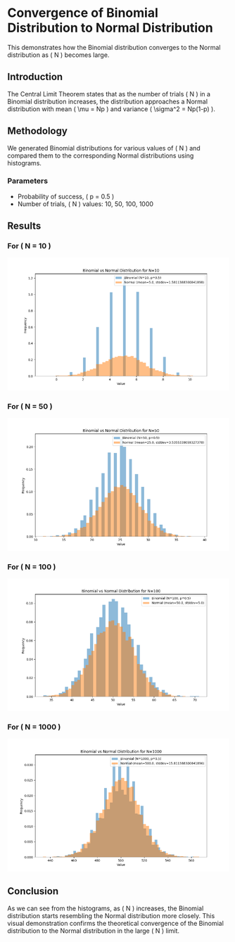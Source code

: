 # Convergence of Binomial Distribution to Normal Distribution

This demonstrates how the Binomial distribution converges to the Normal distribution as \( N \) becomes large.

## Introduction

The Central Limit Theorem states that as the number of trials \( N \) in a Binomial distribution increases, the distribution approaches a Normal distribution with mean \( \mu = Np \) and variance \( \sigma^2 = Np(1-p) \).

## Methodology

We generated Binomial distributions for various values of \( N \) and compared them to the corresponding Normal distributions using histograms.

### Parameters

- Probability of success, \( p = 0.5 \)
- Number of trials, \( N \) values: 10, 50, 100, 1000

## Results

### For \( N = 10 \)
![Binomial vs Normal for N=10](binomial_vs_normal_N10.png)

### For \( N = 50 \)
![Binomial vs Normal for N=50](binomial_vs_normal_N50.png)

### For \( N = 100 \)
![Binomial vs Normal for N=100](binomial_vs_normal_N100.png)

### For \( N = 1000 \)
![Binomial vs Normal for N=1000](binomial_vs_normal_N1000.png)

## Conclusion

As we can see from the histograms, as \( N \) increases, the Binomial distribution starts resembling the Normal distribution more closely. This visual demonstration confirms the theoretical convergence of the Binomial distribution to the Normal distribution in the large \( N \) limit.
